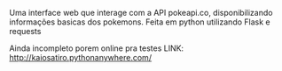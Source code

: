  Uma interface web que interage com a API pokeapi.co, disponibilizando informações basicas dos pokemons.
 Feita em python utilizando Flask e requests
 
 Ainda incompleto porem online pra testes
 LINK: http://kaiosatiro.pythonanywhere.com/
